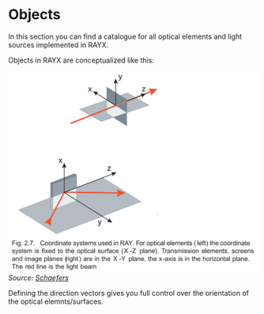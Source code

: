 # Objects

In this section you can find a catalogue for all optical elements and light sources
implemented in RAYX.

Objects in RAYX are conceptualized like this:

![image](../../res/ray-coord.png)
_Source: [Schaefers](https://gitlab.helmholtz-berlin.de/RAY/RAY/-/wikis/uploads/bdcf4515e03b2fccf462c5f0d76052c3/Paper_Schaefers_RAY_Springer_2007.pdf)_

Defining the direction vectors gives you full control over the orientation of the optical elemnts/surfaces.